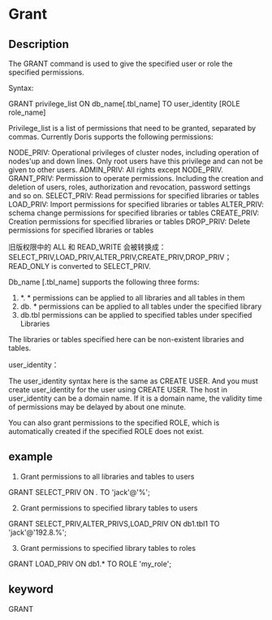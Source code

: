 # Grant
## Description

The GRANT command is used to give the specified user or role the specified permissions.

Syntax:

GRANT privilege_list ON db_name[.tbl_name] TO user_identity [ROLE role_name]


Privilege_list is a list of permissions that need to be granted, separated by commas. Currently Doris supports the following permissions:

NODE_PRIV: Operational privileges of cluster nodes, including operation of nodes'up and down lines. Only root users have this privilege and can not be given to other users.
ADMIN_PRIV: All rights except NODE_PRIV.
GRANT_PRIV: Permission to operate permissions. Including the creation and deletion of users, roles, authorization and revocation, password settings and so on.
SELECT_PRIV: Read permissions for specified libraries or tables
LOAD_PRIV: Import permissions for specified libraries or tables
ALTER_PRIV: schema change permissions for specified libraries or tables
CREATE_PRIV: Creation permissions for specified libraries or tables
DROP_PRIV: Delete permissions for specified libraries or tables

旧版权限中的 ALL 和 READ_WRITE 会被转换成：SELECT_PRIV,LOAD_PRIV,ALTER_PRIV,CREATE_PRIV,DROP_PRIV；
READ_ONLY is converted to SELECT_PRIV.

Db_name [.tbl_name] supports the following three forms:

1. *. * permissions can be applied to all libraries and all tables in them
2. db. * permissions can be applied to all tables under the specified library
3. db.tbl permissions can be applied to specified tables under specified Libraries

The libraries or tables specified here can be non-existent libraries and tables.

user_identity：

The user_identity syntax here is the same as CREATE USER. And you must create user_identity for the user using CREATE USER. The host in user_identity can be a domain name. If it is a domain name, the validity time of permissions may be delayed by about one minute.

You can also grant permissions to the specified ROLE, which is automatically created if the specified ROLE does not exist.

## example

1. Grant permissions to all libraries and tables to users

GRANT SELECT_PRIV ON *.* TO 'jack'@'%';

2. Grant permissions to specified library tables to users

GRANT SELECT_PRIV,ALTER_PRIVS,LOAD_PRIV ON db1.tbl1 TO 'jack'@'192.8.%';

3. Grant permissions to specified library tables to roles

GRANT LOAD_PRIV ON db1.* TO ROLE 'my_role';

## keyword
GRANT

